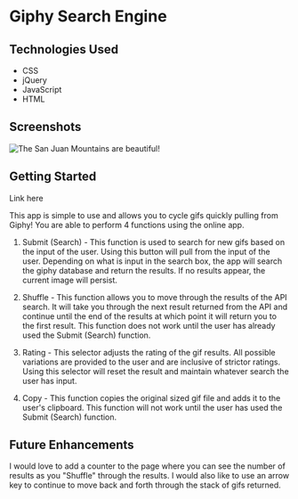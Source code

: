 # Giphy Search Engine

## Technologies Used

- CSS
- jQuery
- JavaScript
- HTML

## Screenshots

![The San Juan Mountains are beautiful!](/images/san-juan-mountains.jpg "San Juan Mountains")

## Getting Started

Link here

This app is simple to use and allows you to cycle gifs quickly pulling from Giphy! You are able to perform 4 functions using the online app.

1. Submit (Search) - This function is used to search for new gifs based on the input of the user. Using this button will pull from the input of the user. Depending on what is input in the search box, the app will search the giphy database and return the results. If no results appear, the current image will persist.


2. Shuffle - This function allows you to move through the results of the API search. It will take you through the next result returned from the API and continue until the end of the results at which point it will return you to the first result. This function does not work until the user has already used the Submit (Search) function.

3. Rating - This selector adjusts the rating of the gif results. All possible variations are provided to the user and are inclusive of strictor ratings. Using this selector will reset the result and maintain whatever search the user has input.

4. Copy - This function copies the original sized gif file and adds it to the user's clipboard. This function will not work until the user has used the Submit (Search) function.


## Future Enhancements

I would love to add a counter to the page where you can see the number of results as you "Shuffle" through the results. I would also like to use an arrow key to continue to move back and forth through the stack of gifs returned.